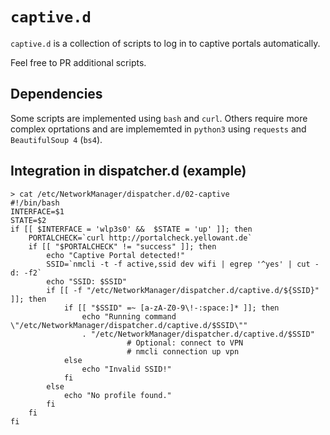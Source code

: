 # ```captive.d```
```captive.d``` is a collection of scripts to log in to captive portals automatically.

Feel free to PR additional scripts.

## Dependencies

Some scripts are implemented using `bash` and `curl`. Others require more complex oprtations and are implememted in `python3` using `requests` and `BeautifulSoup 4` (`bs4`).

## Integration in dispatcher.d (example)
```
> cat /etc/NetworkManager/dispatcher.d/02-captive
#!/bin/bash
INTERFACE=$1
STATE=$2
if [[ $INTERFACE = 'wlp3s0' &&  $STATE = 'up' ]]; then
	PORTALCHECK=`curl http://portalcheck.yellowant.de`
	if [[ "$PORTALCHECK" != "success" ]]; then
		echo "Captive Portal detected!"
		SSID=`nmcli -t -f active,ssid dev wifi | egrep '^yes' | cut -d: -f2`
		echo "SSID: $SSID"
		if [[ -f "/etc/NetworkManager/dispatcher.d/captive.d/${SSID}" ]]; then
			if [[ "$SSID" =~ [a-zA-Z0-9\!-:space:]* ]]; then
				echo "Running command \"/etc/NetworkManager/dispatcher.d/captive.d/$SSID\""
				. "/etc/NetworkManager/dispatcher.d/captive.d/$SSID"
              			  # Optional: connect to VPN
              			  # nmcli connection up vpn
			else
				echo "Invalid SSID!"
			fi
		else
			echo "No profile found."
		fi
	fi
fi
```
